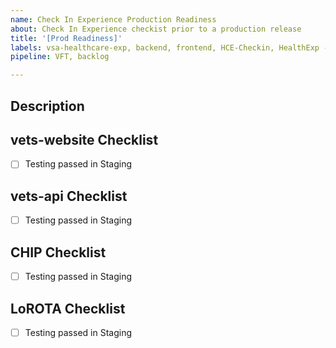 ```yaml
---
name: Check In Experience Production Readiness
about: Check In Experience checkist prior to a production release
title: '[Prod Readiness]' 
labels: vsa-healthcare-exp, backend, frontend, HCE-Checkin, HealthExp - Planned 
pipeline: VFT, backlog

---
```


## Description


## vets-website Checklist
- [ ] Testing passed in Staging

## vets-api Checklist
- [ ] Testing passed in Staging

## CHIP Checklist
- [ ] Testing passed in Staging

## LoROTA Checklist
- [ ] Testing passed in Staging
